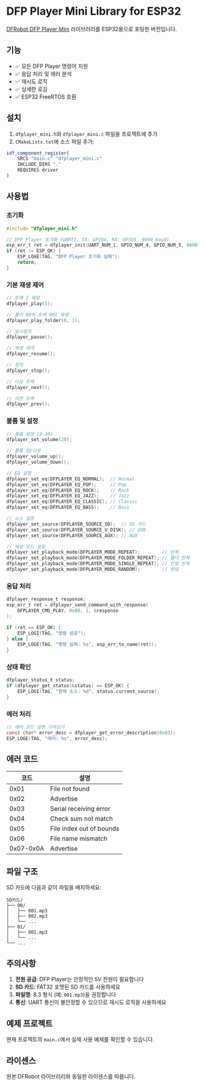# DFP Player Mini Library for ESP32

[DFRobot DFP Player Mini](https://github.com/DFRobot/DFRobotDFPlayerMini) 라이브러리를 ESP32용으로 포팅한 버전입니다.

## 기능

- ✅ 모든 DFP Player 명령어 지원
- ✅ 응답 처리 및 에러 분석
- ✅ 재시도 로직
- ✅ 상세한 로깅
- ✅ ESP32 FreeRTOS 호환

## 설치

1. `dfplayer_mini.h`와 `dfplayer_mini.c` 파일을 프로젝트에 추가
2. `CMakeLists.txt`에 소스 파일 추가:
```cmake
idf_component_register(
    SRCS "main.c" "dfplayer_mini.c"
    INCLUDE_DIRS "."
    REQUIRES driver
)
```

## 사용법

### 초기화

```c
#include "dfplayer_mini.h"

// DFP Player 초기화 (UART1, TX: GPIO4, RX: GPIO5, 9600 baud)
esp_err_t ret = dfplayer_init(UART_NUM_1, GPIO_NUM_4, GPIO_NUM_5, 9600);
if (ret != ESP_OK) {
    ESP_LOGE(TAG, "DFP Player 초기화 실패");
    return;
}
```

### 기본 재생 제어

```c
// 트랙 1 재생
dfplayer_play(1);

// 폴더 00의 트랙 001 재생
dfplayer_play_folder(0, 1);

// 일시정지
dfplayer_pause();

// 재생 재개
dfplayer_resume();

// 정지
dfplayer_stop();

// 다음 트랙
dfplayer_next();

// 이전 트랙
dfplayer_prev();
```

### 볼륨 및 설정

```c
// 볼륨 설정 (0-30)
dfplayer_set_volume(20);

// 볼륨 업/다운
dfplayer_volume_up();
dfplayer_volume_down();

// EQ 설정
dfplayer_set_eq(DFPLAYER_EQ_NORMAL);  // Normal
dfplayer_set_eq(DFPLAYER_EQ_POP);     // Pop
dfplayer_set_eq(DFPLAYER_EQ_ROCK);    // Rock
dfplayer_set_eq(DFPLAYER_EQ_JAZZ);    // Jazz
dfplayer_set_eq(DFPLAYER_EQ_CLASSIC); // Classic
dfplayer_set_eq(DFPLAYER_EQ_BASS);    // Bass

// 소스 설정
dfplayer_set_source(DFPLAYER_SOURCE_SD);  // SD 카드
dfplayer_set_source(DFPLAYER_SOURCE_U_DISK); // USB
dfplayer_set_source(DFPLAYER_SOURCE_AUX); // AUX

// 재생 모드 설정
dfplayer_set_playback_mode(DFPLAYER_MODE_REPEAT);        // 반복
dfplayer_set_playback_mode(DFPLAYER_MODE_FOLDER_REPEAT); // 폴더 반복
dfplayer_set_playback_mode(DFPLAYER_MODE_SINGLE_REPEAT); // 단일 반복
dfplayer_set_playback_mode(DFPLAYER_MODE_RANDOM);        // 랜덤
```

### 응답 처리

```c
dfplayer_response_t response;
esp_err_t ret = dfplayer_send_command_with_response(
    DFPLAYER_CMD_PLAY, 0x00, 1, &response
);

if (ret == ESP_OK) {
    ESP_LOGI(TAG, "명령 성공");
} else {
    ESP_LOGE(TAG, "명령 실패: %s", esp_err_to_name(ret));
}
```

### 상태 확인

```c
dfplayer_status_t status;
if (dfplayer_get_status(&status) == ESP_OK) {
    ESP_LOGI(TAG, "현재 소스: %d", status.current_source);
}
```

### 에러 처리

```c
// 에러 코드 설명 가져오기
const char* error_desc = dfplayer_get_error_description(0x03);
ESP_LOGE(TAG, "에러: %s", error_desc);
```

## 에러 코드

| 코드 | 설명 |
|------|------|
| 0x01 | File not found |
| 0x02 | Advertise |
| 0x03 | Serial receiving error |
| 0x04 | Check sum not match |
| 0x05 | File index out of bounds |
| 0x06 | File name mismatch |
| 0x07-0x0A | Advertise |

## 파일 구조

SD 카드에 다음과 같이 파일을 배치하세요:

```
SD카드/
├── 00/
│   ├── 001.mp3
│   ├── 002.mp3
│   └── ...
├── 01/
│   ├── 001.mp3
│   └── ...
└── ...
```

## 주의사항

1. **전원 공급**: DFP Player는 안정적인 5V 전원이 필요합니다
2. **SD 카드**: FAT32 포맷된 SD 카드를 사용하세요
3. **파일명**: 8.3 형식 (예: `001.mp3`)을 권장합니다
4. **통신**: UART 통신이 불안정할 수 있으므로 재시도 로직을 사용하세요

## 예제 프로젝트

현재 프로젝트의 `main.c`에서 실제 사용 예제를 확인할 수 있습니다.

## 라이센스

원본 DFRobot 라이브러리와 동일한 라이센스를 따릅니다. 
